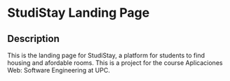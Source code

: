 # StudiStay Landing Page
## Description
This is the landing page for StudiStay, a platform for students to find housing and afordable rooms. This is a project for the course Aplicaciones Web: Software Engineering at UPC.
